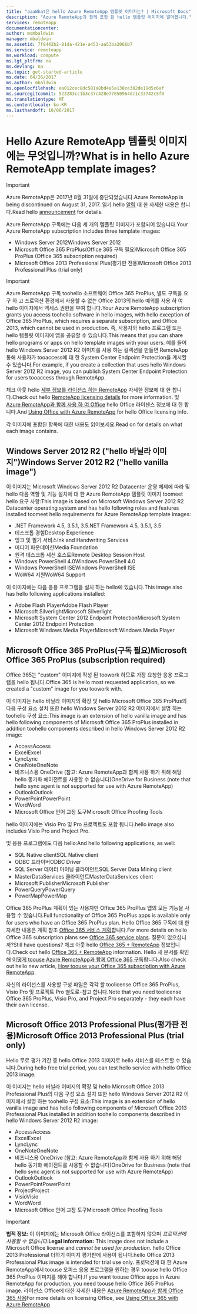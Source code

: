 ```yaml
---
title: "aaaWhat은 hello Azure RemoteApp 템플릿 이미지는? | Microsoft Docs"
description: "Azure RemoteApp과 함께 포함 된 hello 템플릿 이미지에 알아봅니다."
services: remoteapp
documentationcenter: 
author: msmbaldwin
manager: mbaldwin
ms.assetid: 7f8442b2-81da-421e-a453-aa53ba2066b7
ms.service: remoteapp
ms.workload: compute
ms.tgt_pltfrm: na
ms.devlang: na
ms.topic: get-started-article
ms.date: 04/26/2017
ms.author: mbaldwin
ms.openlocfilehash: ea012cec8dc581a8bd4a5a138ce302de19d5c6af
ms.sourcegitcommit: 523283cc1b3c37c428e77850964dc1c33742c5f0
ms.translationtype: MT
ms.contentlocale: ko-KR
ms.lasthandoff: 10/06/2017
---
```

# <a name="what-is-in-hello-azure-remoteapp-template-images"></a><span data-ttu-id="d10d6-104">Hello Azure RemoteApp 템플릿 이미지에는 무엇입니까?</span><span class="sxs-lookup"><span data-stu-id="d10d6-104">What is in hello Azure RemoteApp template images?</span></span>
> [!IMPORTANT]
> <span data-ttu-id="d10d6-105">Azure RemoteApp은 2017년 8월 31일에 중단되었습니다.</span><span class="sxs-lookup"><span data-stu-id="d10d6-105">Azure RemoteApp is being discontinued on August 31, 2017.</span></span> <span data-ttu-id="d10d6-106">읽기 hello [알림](https://go.microsoft.com/fwlink/?linkid=821148) 대 한 자세한 내용은 합니다.</span><span class="sxs-lookup"><span data-stu-id="d10d6-106">Read hello [announcement](https://go.microsoft.com/fwlink/?linkid=821148) for details.</span></span>
> 
> 

<span data-ttu-id="d10d6-107">Azure RemoteApp 구독에는 다음 세 개의 템플릿 이미지가 포함되어 있습니다.</span><span class="sxs-lookup"><span data-stu-id="d10d6-107">Your Azure RemoteApp subscription includes three template images:</span></span>

* <span data-ttu-id="d10d6-108">Windows Server 2012</span><span class="sxs-lookup"><span data-stu-id="d10d6-108">Windows Server 2012</span></span>
* <span data-ttu-id="d10d6-109">Microsoft Office 365 ProPlus(Office 365 구독 필요)</span><span class="sxs-lookup"><span data-stu-id="d10d6-109">Microsoft Office 365 ProPlus (Office 365 subscription required)</span></span>
* <span data-ttu-id="d10d6-110">Microsoft Office 2013 Professional Plus(평가판 전용)</span><span class="sxs-lookup"><span data-stu-id="d10d6-110">Microsoft Office 2013 Professional Plus (trial only)</span></span>

> [!IMPORTANT]
> <span data-ttu-id="d10d6-111">Azure RemoteApp 구독 toohello 소프트웨어 Office 365 ProPlus, 별도 구독을 요구 하 고 프로덕션 환경에서 사용할 수 없는 Office 2013의 hello 예외를 사용 하 여 hello 이미지에서 액세스 권한을 부여 합니다.</span><span class="sxs-lookup"><span data-stu-id="d10d6-111">Your Azure RemoteApp subscription grants you access toohello software in hello images, with hello exception of Office 365 ProPlus, which requires a separate subscription, and Office 2013, which cannot be used in production.</span></span> <span data-ttu-id="d10d6-112">즉, 사용자와 hello 프로그램 또는 hello 템플릿 이미지에 앱을 공유할 수 있습니다.</span><span class="sxs-lookup"><span data-stu-id="d10d6-112">This means that you can share hello programs or apps on hello template images with your users.</span></span> <span data-ttu-id="d10d6-113">예를 들어 hello Windows Server 2012 R2 이미지를 사용 하는 컬렉션을 만들면 RemoteApp 통해 사용자가 tooaccess에 대 한 System Center Endpoint Protection을 게시할 수 있습니다.</span><span class="sxs-lookup"><span data-stu-id="d10d6-113">For example, if you create a collection that uses hello Windows Server 2012 R2 image, you can publish System Center Endpoint Protection for users tooaccess through RemoteApp.</span></span>
> 
> <span data-ttu-id="d10d6-114">체크 아웃 hello [세부 정보를 라이선스 하는 RemoteApp](remoteapp-licensing.md) 자세한 정보에 대 한 합니다.</span><span class="sxs-lookup"><span data-stu-id="d10d6-114">Check out hello [RemoteApp licensing details](remoteapp-licensing.md) for more information.</span></span> <span data-ttu-id="d10d6-115">및 [Azure RemoteApp과 함께 사용 하 여 Office](remoteapp-o365.md) hello Office 라이센스 정보에 대 한 합니다.</span><span class="sxs-lookup"><span data-stu-id="d10d6-115">And [Using Office with Azure RemoteApp](remoteapp-o365.md) for hello Office licensing info.</span></span>
> 
> 

<span data-ttu-id="d10d6-116">각 이미지에 포함된 항목에 대한 내용도 읽어보세요.</span><span class="sxs-lookup"><span data-stu-id="d10d6-116">Read on for details on what each image contains.</span></span>

## <a name="windows-server-2012-r2--hello-vanilla-image"></a><span data-ttu-id="d10d6-117">Windows Server 2012 R2 ("hello 바닐라 이미지")</span><span class="sxs-lookup"><span data-stu-id="d10d6-117">Windows Server 2012 R2  ("hello vanilla image")</span></span>
<span data-ttu-id="d10d6-118">이 이미지는 Microsoft Windows Server 2012 R2 Datacenter 운영 체제에 따라 및 hello 다음 역할 및 기능 설치에 대 한 Azure RemoteApp 템플릿 이미지 toomeet hello 요구 사항:</span><span class="sxs-lookup"><span data-stu-id="d10d6-118">This image is based on Microsoft Windows Server 2012 R2 Datacenter operating system and has hello following roles and features installed toomeet hello requirements for Azure RemoteApp template images:</span></span>

* <span data-ttu-id="d10d6-119">.NET Framework 4.5, 3.5.1, 3.5</span><span class="sxs-lookup"><span data-stu-id="d10d6-119">.NET Framework 4.5, 3.5.1, 3.5</span></span>
* <span data-ttu-id="d10d6-120">데스크톱 경험</span><span class="sxs-lookup"><span data-stu-id="d10d6-120">Desktop Experience</span></span>
* <span data-ttu-id="d10d6-121">잉크 및 필기 서비스</span><span class="sxs-lookup"><span data-stu-id="d10d6-121">Ink and Handwriting Services</span></span>
* <span data-ttu-id="d10d6-122">미디어 파운데이션</span><span class="sxs-lookup"><span data-stu-id="d10d6-122">Media Foundation</span></span>
* <span data-ttu-id="d10d6-123">원격 데스크톱 세션 호스트</span><span class="sxs-lookup"><span data-stu-id="d10d6-123">Remote Desktop Session Host</span></span>
* <span data-ttu-id="d10d6-124">Windows PowerShell 4.0</span><span class="sxs-lookup"><span data-stu-id="d10d6-124">Windows PowerShell 4.0</span></span>
* <span data-ttu-id="d10d6-125">Windows PowerShell ISE</span><span class="sxs-lookup"><span data-stu-id="d10d6-125">Windows PowerShell ISE</span></span>
* <span data-ttu-id="d10d6-126">WoW64 지원</span><span class="sxs-lookup"><span data-stu-id="d10d6-126">WoW64 Support</span></span>

<span data-ttu-id="d10d6-127">이 이미지에는 다음 응용 프로그램을 설치 하는 hello에 있습니다.</span><span class="sxs-lookup"><span data-stu-id="d10d6-127">This image also has hello following applications installed:</span></span>

* <span data-ttu-id="d10d6-128">Adobe Flash Player</span><span class="sxs-lookup"><span data-stu-id="d10d6-128">Adobe Flash Player</span></span>
* <span data-ttu-id="d10d6-129">Microsoft Silverlight</span><span class="sxs-lookup"><span data-stu-id="d10d6-129">Microsoft Silverlight</span></span>
* <span data-ttu-id="d10d6-130">Microsoft System Center 2012 Endpoint Protection</span><span class="sxs-lookup"><span data-stu-id="d10d6-130">Microsoft System Center 2012 Endpoint Protection</span></span>
* <span data-ttu-id="d10d6-131">Microsoft Windows Media Player</span><span class="sxs-lookup"><span data-stu-id="d10d6-131">Microsoft Windows Media Player</span></span>

## <a name="microsoft-office-365-proplus-subscription-required"></a><span data-ttu-id="d10d6-132">Microsoft Office 365 ProPlus(구독 필요)</span><span class="sxs-lookup"><span data-stu-id="d10d6-132">Microsoft Office 365 ProPlus (subscription required)</span></span>
<span data-ttu-id="d10d6-133">Office 365는 "custom" 이미지에 작성 된 toowork 하므로 가장 요청한 응용 프로그램을 hello 됩니다.</span><span class="sxs-lookup"><span data-stu-id="d10d6-133">Office 365 is hello most requested application, so we created a "custom" image for you toowork with.</span></span>

<span data-ttu-id="d10d6-134">이 이미지는 hello 바닐라 이미지의 확장 및 hello Microsoft Office 365 ProPlus의 다음 구성 요소 설치 또한 hello Windows Server 2012 R2 이미지에서 설명 하는 toohello 구성 요소:</span><span class="sxs-lookup"><span data-stu-id="d10d6-134">This image is an extension of hello vanilla image and has hello following components of Microsoft Office 365 ProPlus installed in addition toohello components described in hello Windows Server 2012 R2 image:</span></span>

* <span data-ttu-id="d10d6-135">Access</span><span class="sxs-lookup"><span data-stu-id="d10d6-135">Access</span></span>
* <span data-ttu-id="d10d6-136">Excel</span><span class="sxs-lookup"><span data-stu-id="d10d6-136">Excel</span></span>
* <span data-ttu-id="d10d6-137">Lync</span><span class="sxs-lookup"><span data-stu-id="d10d6-137">Lync</span></span>
* <span data-ttu-id="d10d6-138">OneNote</span><span class="sxs-lookup"><span data-stu-id="d10d6-138">OneNote</span></span>
* <span data-ttu-id="d10d6-139">비즈니스용 OneDrive (참고: Azure RemoteApp과 함께 사용 하기 위해 해당 hello 동기화 에이전트를 사용할 수 없습니다)</span><span class="sxs-lookup"><span data-stu-id="d10d6-139">OneDrive for Business (note that hello sync agent is not supported for use with Azure RemoteApp)</span></span>
* <span data-ttu-id="d10d6-140">Outlook</span><span class="sxs-lookup"><span data-stu-id="d10d6-140">Outlook</span></span>
* <span data-ttu-id="d10d6-141">PowerPoint</span><span class="sxs-lookup"><span data-stu-id="d10d6-141">PowerPoint</span></span>
* <span data-ttu-id="d10d6-142">Word</span><span class="sxs-lookup"><span data-stu-id="d10d6-142">Word</span></span>
* <span data-ttu-id="d10d6-143">Microsoft Office 언어 교정 도구</span><span class="sxs-lookup"><span data-stu-id="d10d6-143">Microsoft Office Proofing Tools</span></span>

<span data-ttu-id="d10d6-144">hello 이미지에는 Visio Pro 및 Pro 프로젝트도 포함 됩니다.</span><span class="sxs-lookup"><span data-stu-id="d10d6-144">hello image also includes Visio Pro and Project Pro.</span></span>

<span data-ttu-id="d10d6-145">및 응용 프로그램에도 다음 hello:</span><span class="sxs-lookup"><span data-stu-id="d10d6-145">And hello following applications, as well:</span></span>

* <span data-ttu-id="d10d6-146">SQL Native client</span><span class="sxs-lookup"><span data-stu-id="d10d6-146">SQL Native client</span></span>
* <span data-ttu-id="d10d6-147">ODBC 드라이버</span><span class="sxs-lookup"><span data-stu-id="d10d6-147">ODBC Driver</span></span>
* <span data-ttu-id="d10d6-148">SQL Server 데이터 마이닝 클라이언트</span><span class="sxs-lookup"><span data-stu-id="d10d6-148">SQL Server Data Mining client</span></span>
* <span data-ttu-id="d10d6-149">MasterDataServices 클라이언트</span><span class="sxs-lookup"><span data-stu-id="d10d6-149">MasterDataServices client</span></span>
* <span data-ttu-id="d10d6-150">Microsoft Publisher</span><span class="sxs-lookup"><span data-stu-id="d10d6-150">Microsoft Publisher</span></span>
* <span data-ttu-id="d10d6-151">PowerQuery</span><span class="sxs-lookup"><span data-stu-id="d10d6-151">PowerQuery</span></span>
* <span data-ttu-id="d10d6-152">PowerMap</span><span class="sxs-lookup"><span data-stu-id="d10d6-152">PowerMap</span></span>

<span data-ttu-id="d10d6-153">Office 365 ProPlus 계획이 있는 사용자만 Office 365 ProPlus 앱의 모든 기능을 사용할 수 있습니다.</span><span class="sxs-lookup"><span data-stu-id="d10d6-153">Full functionality of Office 365 ProPlus apps is available only for users who have an Office 365 ProPlus plan.</span></span> <span data-ttu-id="d10d6-154">Hello Office 365 구독에 대 한 자세한 내용은 계획 참조 [Office 365 서비스 계획](http://technet.microsoft.com/library/office-365-plan-options.aspx)합니다.</span><span class="sxs-lookup"><span data-stu-id="d10d6-154">For more details on hello Office 365 subscription plans see [Office 365 service plans](http://technet.microsoft.com/library/office-365-plan-options.aspx).</span></span> <span data-ttu-id="d10d6-155">질문이 있으십니까?</span><span class="sxs-lookup"><span data-stu-id="d10d6-155">Still have questions?</span></span> <span data-ttu-id="d10d6-156">체크 아웃 hello [Office 365 + RemoteApp](remoteapp-o365.md) 정보입니다.</span><span class="sxs-lookup"><span data-stu-id="d10d6-156">Check out hello [Office 365 + RemoteApp](remoteapp-o365.md) information.</span></span> <span data-ttu-id="d10d6-157">Hello 새 문서를 확인해 [어떻게 toouse Azure RemoteApp과 함께 Office 365 구독](remoteapp-officesubscription.md)합니다.</span><span class="sxs-lookup"><span data-stu-id="d10d6-157">Also check out hello new article, [How toouse your Office 365 subscription with Azure RemoteApp](remoteapp-officesubscription.md).</span></span>

<span data-ttu-id="d10d6-158">자신의 라이선스를 사용할 구성 파일은 각각 할 toolicense Office 365 ProPlus, Visio Pro 및 프로젝트 Pro 별도로-참고 합니다.</span><span class="sxs-lookup"><span data-stu-id="d10d6-158">Note that you need toolicense Office 365 ProPlus, Visio Pro, and Project Pro separately - they each have their own license.</span></span>

## <a name="microsoft-office-2013-professional-plus-trial-only"></a><span data-ttu-id="d10d6-159">Microsoft Office 2013 Professional Plus(평가판 전용)</span><span class="sxs-lookup"><span data-stu-id="d10d6-159">Microsoft Office 2013 Professional Plus (trial only)</span></span>
<span data-ttu-id="d10d6-160">Hello 무료 평가 기간 중 hello Office 2013 이미지로 hello 서비스를 테스트할 수 있습니다.</span><span class="sxs-lookup"><span data-stu-id="d10d6-160">During hello free trial period, you can test hello service with hello Office 2013 image.</span></span>

<span data-ttu-id="d10d6-161">이 이미지는 hello 바닐라 이미지의 확장 및 hello Microsoft Office 2013 Professional Plus의 다음 구성 요소 설치 또한 hello Windows Server 2012 R2 이미지에서 설명 하는 toohello 구성 요소:</span><span class="sxs-lookup"><span data-stu-id="d10d6-161">This image is an extension of hello vanilla image and has hello following components of Microsoft Office 2013 Professional Plus installed in addition toohello components described in hello Windows Server 2012 R2 image:</span></span>

* <span data-ttu-id="d10d6-162">Access</span><span class="sxs-lookup"><span data-stu-id="d10d6-162">Access</span></span>
* <span data-ttu-id="d10d6-163">Excel</span><span class="sxs-lookup"><span data-stu-id="d10d6-163">Excel</span></span>
* <span data-ttu-id="d10d6-164">Lync</span><span class="sxs-lookup"><span data-stu-id="d10d6-164">Lync</span></span>
* <span data-ttu-id="d10d6-165">OneNote</span><span class="sxs-lookup"><span data-stu-id="d10d6-165">OneNote</span></span>
* <span data-ttu-id="d10d6-166">비즈니스용 OneDrive (참고: Azure RemoteApp과 함께 사용 하기 위해 해당 hello 동기화 에이전트를 사용할 수 없습니다)</span><span class="sxs-lookup"><span data-stu-id="d10d6-166">OneDrive for Business (note that hello sync agent is not supported for use with Azure RemoteApp)</span></span>
* <span data-ttu-id="d10d6-167">Outlook</span><span class="sxs-lookup"><span data-stu-id="d10d6-167">Outlook</span></span>
* <span data-ttu-id="d10d6-168">PowerPoint</span><span class="sxs-lookup"><span data-stu-id="d10d6-168">PowerPoint</span></span>
* <span data-ttu-id="d10d6-169">Project</span><span class="sxs-lookup"><span data-stu-id="d10d6-169">Project</span></span>
* <span data-ttu-id="d10d6-170">Visio</span><span class="sxs-lookup"><span data-stu-id="d10d6-170">Visio</span></span>
* <span data-ttu-id="d10d6-171">Word</span><span class="sxs-lookup"><span data-stu-id="d10d6-171">Word</span></span>
* <span data-ttu-id="d10d6-172">Microsoft Office 언어 교정 도구</span><span class="sxs-lookup"><span data-stu-id="d10d6-172">Microsoft Office Proofing Tools</span></span>

> [!IMPORTANT]
> <span data-ttu-id="d10d6-173">**법적 정보:** 이 이미지에는 Microsoft Office 라이선스를 포함하지 않으며 *프로덕션에 사용할 수 없습니다*.</span><span class="sxs-lookup"><span data-stu-id="d10d6-173">**Legal information:** This image does not include a Microsoft Office license and *cannot be used for production*.</span></span> <span data-ttu-id="d10d6-174">hello Office 2013 Professional 더하기 이미지 평가판에 사용이 됩니다.</span><span class="sxs-lookup"><span data-stu-id="d10d6-174">hello Office 2013 Professional Plus image is intended for trial use only.</span></span> <span data-ttu-id="d10d6-175">프로덕션에 대 한 Azure RemoteApp에서 toouse 오피스 응용 프로그램을 원하는 경우 toouse hello Office 365 ProPlus 이미지를 해야 합니다.</span><span class="sxs-lookup"><span data-stu-id="d10d6-175">If you want toouse Office apps in Azure RemoteApp for production, you need toouse hello Office 365 ProPlus image.</span></span> <span data-ttu-id="d10d6-176">라이선스 Office에 대한 자세한 내용은 [Azure RemoteApp과 함께 Office 365 사용](remoteapp-o365.md)</span><span class="sxs-lookup"><span data-stu-id="d10d6-176">For more details on licensing Office, see [Using Office 365 with Azure RemoteApp](remoteapp-o365.md)</span></span>
> 
> 

